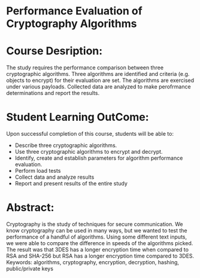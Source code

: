 # Performance Evaluation of Cryptography Algorithms
# Course Desription: 
The study requires the performance comparison between three cryptographic algorithms. Three algorithms
are identified and criteria (e.g. objects to encrypt) for their evaluation are set. The algorithms are exercised
under various payloads. Collected data are analyzed to make perofrmance determinations and report the
results.

# Student Learning OutCome:
Upon successful completion of this course, students will be able to:
- Describe three cryptographic algorithms.
- Use three cryptographic algorithms to encrypt and decrypt.
- Identify, create and establish parameters for algorithm performance evaluation.
- Perform load tests
- Collect data and analyze results
- Report and present results of the entire study

# Abstract: 
Cryptography is the study of techniques for secure communication. We know cryptography can 
be used in many ways, but we wanted to test the performance of a handful of algorithms. Using 
some different text inputs, we were able to compare the difference in speeds of the algorithms 
picked. The result was that 3DES has a longer encryption time when compared to RSA and SHA-256 but RSA has a longer encryption time compared to 3DES. 
Keywords: algorithms, cryptography, encryption, decryption, hashing, public/private keys
